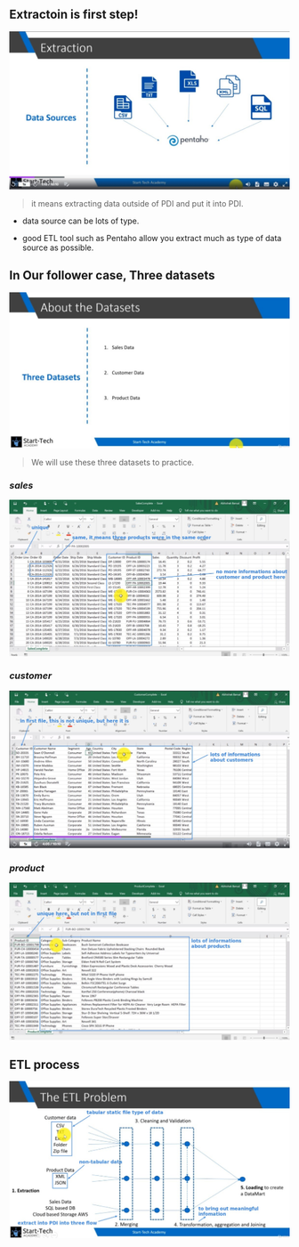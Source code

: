 ## **Extractoin is first step!**

![Alt extraction](pic/01.jpg)

> it means extracting data outside of PDI and put it into PDI.

- data source can be lots of type.

- good ETL tool such as Pentaho allow you extract much as type of data source as possible.

## **In Our follower case, Three datasets**

![Alt three datasets](pic/02.jpg)

> We will use these three datasets to practice.

### _sales_

![Alt sales](pic/03.jpg)

### _customer_

![Alt customer](pic/04.jpg)

### _product_

![Alt product](pic/05.jpg)

## **ETL process**

![Alt ETL](pic/06.jpg)
